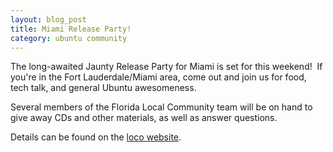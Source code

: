 ```yaml
--- 
layout: blog_post
title: Miami Release Party!
category: ubuntu community
---
```

<p class="line867">The long-awaited Jaunty Release Party for Miami is set for this weekend!  If you're in the Fort Lauderdale/Miami area, come out and join us for food, tech talk, and general Ubuntu awesomeness.</p>
<p class="line867">Several members of the Florida Local Community team will be on hand to give away CDs and other materials, as well as answer questions.</p>
<p class="line867">Details can be found on the <a href="http://www.ubuntu-fl.org/index.php/news/17-events/144-jaunty-release-party-miami.html">loco website</a>.</p>
